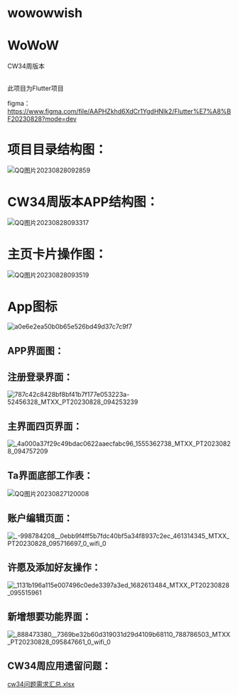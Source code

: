 # wowowwish

# WoWoW

CW34周版本


## 

此项目为Flutter项目

figma：https://www.figma.com/file/AAPHZkhd6XdCr1YgdHNlk2/Flutter%E7%A8%BF20230828?mode=dev

# 项目目录结构图：
![QQ图片20230828092859](https://github.com/Programmer322/wowow/assets/107043802/e7e08d07-dd9d-4907-8d13-b9efcb363d22)


# CW34周版本APP结构图：
![QQ图片20230828093317](https://github.com/Programmer322/wowow/assets/107043802/2c8d599e-ff8d-4766-a96a-2178c4666f7f)

# 主页卡片操作图：
![QQ图片20230828093519](https://github.com/Programmer322/wowow/assets/107043802/e2b77f75-7de7-4d85-b033-0c6b367bdd48)
# App图标
![a0e6e2ea50b0b65e526bd49d37c7c9f7](https://github.com/Programmer322/wowow/assets/107043802/6b4ba35d-a902-4466-9a00-6e37a20efaf9)

## APP界面图：

###
## 注册登录界面：
![_787c42c8428bf8bf41b7f177e053223a_-52456328_MTXX_PT20230828_094253239](https://github.com/Programmer322/wowow/assets/107043802/775a9cc2-13dc-4ee8-9de1-8f926e034e1b)


## 主界面四页界面：
![_4a000a37f29c49bdac0622aaecfabc96_1555362738_MTXX_PT20230828_094757209](https://github.com/Programmer322/wowow/assets/107043802/776109ec-ce1f-4eca-8340-98e9cc316cae)

## Ta界面底部工作表：
![QQ图片20230827120008](https://github.com/Programmer322/wowow/assets/107043802/8c977e23-e8be-48d7-8397-9cd3e019c015)


## 账户编辑页面：
![_-998784208__0ebb9f4ff5b7fdc40bf5a34f8937c2ec_461314345_MTXX_PT20230828_095716697_0_wifi_0](https://github.com/Programmer322/wowow/assets/107043802/cdd21740-9f1d-4340-b506-f7803438b3c0)

## 许愿及添加好友操作：
![_1131b196a115e007496c0ede3397a3ed_1682613484_MTXX_PT20230828_095515961](https://github.com/Programmer322/wowow/assets/107043802/937d4526-d2fa-4531-b001-f8301c418a6d)

## 新增想要功能界面：
![_888473380__7369be32b60d319031d29d4109b68110_788786503_MTXX_PT20230828_095847661_0_wifi_0](https://github.com/Programmer322/wowow/assets/107043802/4fd8ac00-615b-42f3-a66d-fd0d795f752d)

## CW34周应用遗留问题：
[cw34问题需求汇总.xlsx](https://github.com/Programmer322/wowow/files/12449560/cw34.xlsx)

